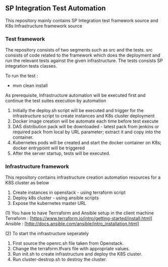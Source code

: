 ## SP Integration Test Automation
This repository mainly contains SP Integration test framework source and K8s Infrastructure framework source

### Test framework ###
The repository consists of two segments such as src and the tests. src consists of code related to the framework which does the deployment and run the relevant tests against the given infrastructure. The tests consists SP integration tests classes.

To run the test : 
- mvn clean install

 As prerequisite, Infrastructure automation will be executed first and continue the test suites execution by automation

1. Initially the deploy.sh script will be executed and trigger for the infrastructure script to create instances and K8s cluster deployment
2. Docker image creation will be automate each time before test execute
3. DAS distribution pack will be downloaded - latest pack from jenkins or required pack from local by URL parameter; extract it  and copy into the container.
4. Kubernetes pods will be created and start the docker container on K8s; docker entrypoint will be triggered 
5. After the server startup, tests will be executed.

### Infrastructure framework ###
This repository contains infrastructure creation automation resources for a K8S cluster as below
1. Create instances in openstack - using terraform script
2. Deploy k8s cluster - using ansible scripts
3. Expose the kubernetes master URL

(1) You have to have Terrraform and Ansible setup in the client machine
Terraform : [https://www.terraform.io/intro/getting-started/install.html]
Ansible : [http://docs.ansible.com/ansible/intro_installation.html]

(2) To start the infrastructure seperately
1. First source the openrc.sh file taken from Openstack.
2. Change the terraform.tfvars file with appropriate values.
3. Run init.sh to create infrastructure and deploy the K8S cluster.
4. Run cluster-destrop.sh to destroy the cluster.
